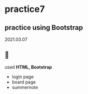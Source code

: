 # practice7

## practice using Bootstrap

2021.03.07

:green_heart:
---

used **HTML, Bootstrap**

- login page
- board page
- summernote

